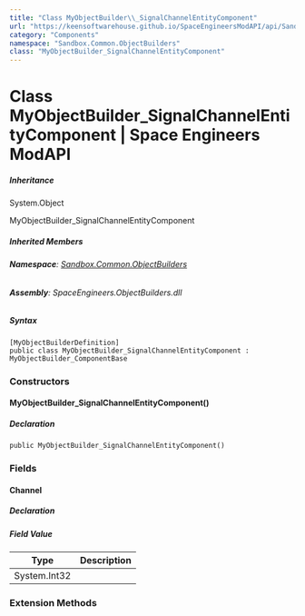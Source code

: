 ```yaml
---
title: "Class MyObjectBuilder\\_SignalChannelEntityComponent"
url: "https://keensoftwarehouse.github.io/SpaceEngineersModAPI/api/Sandbox.Common.ObjectBuilders.MyObjectBuilder_SignalChannelEntityComponent.html"
category: "Components"
namespace: "Sandbox.Common.ObjectBuilders"
class: "MyObjectBuilder_SignalChannelEntityComponent"
---
```


# Class MyObjectBuilder\_SignalChannelEntityComponent | Space Engineers ModAPI

##### Inheritance

System.Object

MyObjectBuilder\_SignalChannelEntityComponent

##### Inherited Members

###### **Namespace**: [Sandbox.Common.ObjectBuilders](https://keensoftwarehouse.github.io/SpaceEngineersModAPI/api/Sandbox.Common.ObjectBuilders.html)

###### **Assembly**: SpaceEngineers.ObjectBuilders.dll

##### Syntax

```
[MyObjectBuilderDefinition]
public class MyObjectBuilder_SignalChannelEntityComponent : MyObjectBuilder_ComponentBase
```

### Constructors

#### MyObjectBuilder\_SignalChannelEntityComponent()

##### Declaration

```
public MyObjectBuilder_SignalChannelEntityComponent()
```

### Fields

#### Channel

##### Declaration

##### Field Value

| Type | Description |
| --- | --- |
| System.Int32 |     |

### Extension Methods
